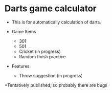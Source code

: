 # Darts game calculator

- This is for automatically calculation of darts.

- Game Items
  - 301
  - 501
  - Cricket (in progress)
  - Random finish practice

- Features
  - Throw suggestion (in progress)


*Tentatively published, so probably there are bugs